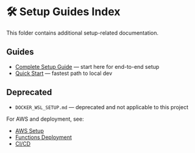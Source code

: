 # 🛠️ Setup Guides Index

This folder contains additional setup-related documentation.

## Guides

- [Complete Setup Guide](../setup.md) — start here for end-to-end setup
- [Quick Start](../getting-started/QUICK_START.md) — fastest path to local dev

## Deprecated

- `DOCKER_WSL_SETUP.md` — deprecated and not applicable to this project

For AWS and deployment, see:
- [AWS Setup](../deploy/AWS_SETUP.md)
- [Functions Deployment](../deploy/FUNCTIONS_AWS.md)
- [CI/CD](../deploy/CICD.md)
